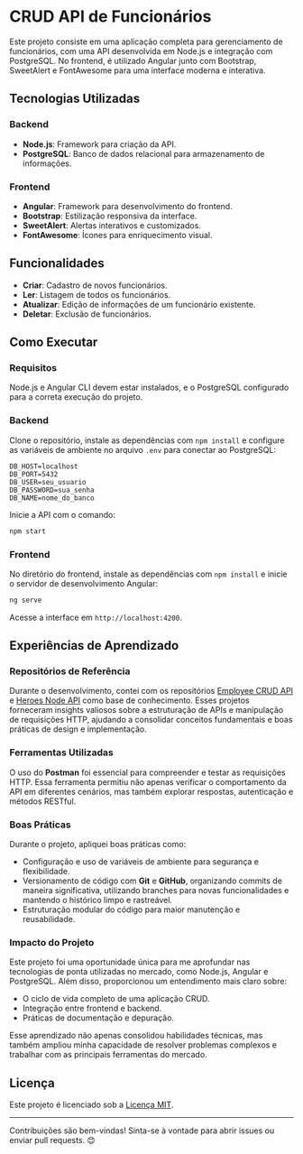 # CRUD API de Funcionários

Este projeto consiste em uma aplicação completa para gerenciamento de funcionários, com uma API desenvolvida em Node.js e integração com PostgreSQL. No frontend, é utilizado Angular junto com Bootstrap, SweetAlert e FontAwesome para uma interface moderna e interativa.

## Tecnologias Utilizadas

### Backend
- **Node.js**: Framework para criação da API.
- **PostgreSQL**: Banco de dados relacional para armazenamento de informações.

### Frontend
- **Angular**: Framework para desenvolvimento do frontend.
- **Bootstrap**: Estilização responsiva da interface.
- **SweetAlert**: Alertas interativos e customizados.
- **FontAwesome**: Ícones para enriquecimento visual.

## Funcionalidades
- **Criar**: Cadastro de novos funcionários.
- **Ler**: Listagem de todos os funcionários.
- **Atualizar**: Edição de informações de um funcionário existente.
- **Deletar**: Exclusão de funcionários.

## Como Executar

### Requisitos

Node.js e Angular CLI devem estar instalados, e o PostgreSQL configurado para a correta execução do projeto.

### Backend

Clone o repositório, instale as dependências com `npm install` e configure as variáveis de ambiente no arquivo `.env` para conectar ao PostgreSQL:

```env
DB_HOST=localhost
DB_PORT=5432
DB_USER=seu_usuario
DB_PASSWORD=sua_senha
DB_NAME=nome_do_banco
```

Inicie a API com o comando:
```bash
npm start
```

### Frontend

No diretório do frontend, instale as dependências com `npm install` e inicie o servidor de desenvolvimento Angular:
```bash
ng serve
```

Acesse a interface em `http://localhost:4200`.

## Experiências de Aprendizado

### Repositórios de Referência

Durante o desenvolvimento, contei com os repositórios [Employee CRUD API](https://github.com/glaucia86/employee-crud-api) e [Heroes Node API](https://github.com/johnpapa/heroes-node-api) como base de conhecimento. Esses projetos forneceram insights valiosos sobre a estruturação de APIs e manipulação de requisições HTTP, ajudando a consolidar conceitos fundamentais e boas práticas de design e implementação.

### Ferramentas Utilizadas

O uso do **Postman** foi essencial para compreender e testar as requisições HTTP. Essa ferramenta permitiu não apenas verificar o comportamento da API em diferentes cenários, mas também explorar respostas, autenticação e métodos RESTful.

### Boas Práticas

Durante o projeto, apliquei boas práticas como:
- Configuração e uso de variáveis de ambiente para segurança e flexibilidade.
- Versionamento de código com **Git** e **GitHub**, organizando commits de maneira significativa, utilizando branches para novas funcionalidades e mantendo o histórico limpo e rastreável.
- Estruturação modular do código para maior manutenção e reusabilidade.

### Impacto do Projeto

Este projeto foi uma oportunidade única para me aprofundar nas tecnologias de ponta utilizadas no mercado, como Node.js, Angular e PostgreSQL. Além disso, proporcionou um entendimento mais claro sobre:
- O ciclo de vida completo de uma aplicação CRUD.
- Integração entre frontend e backend.
- Práticas de documentação e depuração.

Esse aprendizado não apenas consolidou habilidades técnicas, mas também ampliou minha capacidade de resolver problemas complexos e trabalhar com as principais ferramentas do mercado.

## Licença

Este projeto é licenciado sob a [Licença MIT](LICENSE).

---
Contribuições são bem-vindas! Sinta-se à vontade para abrir issues ou enviar pull requests. 😊
